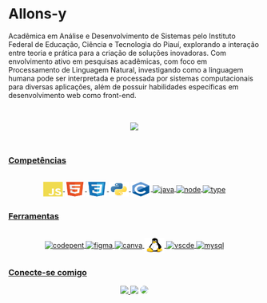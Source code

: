 # Allons-y

 Acadêmica em Análise e Desenvolvimento de Sistemas pelo Instituto Federal de Educação, Ciência e Tecnologia do Piauí, explorando a interação entre teoria e prática para a criação de soluções inovadoras. Com envolvimento ativo em pesquisas 
 acadêmicas, com foco em Processamento de Linguagem Natural, investigando como a linguagem humana pode ser interpretada e processada por sistemas computacionais para diversas aplicações, além de possuir habilidades específicas em desenvolvimento 
 web como front-end.

 ##
 <br>
<div align="center">  
  <a href="https://github.com/joyzinhw">
  <img height="180em" src="https://github-readme-stats.vercel.app/api/top-langs/?username=joyzinhw&layout=compact&langs_count=16&theme=transparent"/>
</div>

 <br>
 
##
 ### Competências
 
<div style="display: inline_block"  align="center"><br>
  <img align="center" alt="Rafa-Js" height="30" width="40" src="https://raw.githubusercontent.com/devicons/devicon/master/icons/javascript/javascript-plain.svg">
  <img align="center" alt="Rafa-HTML" height="30" width="40" src="https://raw.githubusercontent.com/devicons/devicon/master/icons/html5/html5-original.svg">
  <img align="center" alt="Rafa-CSS" height="30" width="40" src="https://raw.githubusercontent.com/devicons/devicon/master/icons/css3/css3-original.svg">
  <img align="center" alt="Rafa-Python" height="30" width="40" src="https://raw.githubusercontent.com/devicons/devicon/master/icons/python/python-original.svg">
  <img align="center" height="30" width="40" alt="c-icon" src="https://raw.githubusercontent.com/devicons/devicon/master/icons/c/c-original.svg">
  <img align="center" alt="java" height="30" width="40" src="https://cdn.jsdelivr.net/gh/devicons/devicon/icons/java/java-original.svg">
  <img align="center" alt="node" height="30" width="40" src="https://cdn.jsdelivr.net/gh/devicons/devicon/icons/nodejs/nodejs-original.svg">
  <img align="center" alt="type" height="30" width="40" src="https://cdn.jsdelivr.net/gh/devicons/devicon/icons/typescript/typescript-original.svg">
          
     
</div>

 ##
  ### Ferramentas
 
 <div style="display: inline_block"  align="center"><br> 
 <img align="center" alt="codepent" height="30" width="40" src="https://cdn.jsdelivr.net/gh/devicons/devicon@latest/icons/codepen/codepen-original.svg">
 <img align="center" alt="figma" height="30" width="40" src="https://cdn.jsdelivr.net/gh/devicons/devicon/icons/figma/figma-plain.svg">
 <img align="center" alt="canva" height="30" width="40" src="https://cdn.jsdelivr.net/gh/devicons/devicon/icons/canva/canva-original.svg">
 <img align="center" alt="linux" height="30" width="40" src="https://raw.githubusercontent.com/devicons/devicon/master/icons/linux/linux-original.svg">
 <img align="center" alt="vscde" height="30" width="40" src="https://cdn.jsdelivr.net/gh/devicons/devicon/icons/vscode/vscode-original.svg">
 <img align="center" alt="mysql" height="30" width="40" src="https://cdn.jsdelivr.net/gh/devicons/devicon/icons/mysql/mysql-original.svg">
          
 
 </div>

 ##
  ### Conecte-se comigo
  
 <div align="center"> 
<a href="https://instagram.com/joyzinhw" target="_blank"><img src="https://img.shields.io/badge/-Instagram-%23E4405F?style=transparent&logo=instagram&logoColor=white"</a>
<a href = "mailto:joyzinhw@gmail.com"> <img src="https://img.shields.io/badge/-Gmail-%23333?style=transparent&logo=gmail&logoColor=white" target="_blank"></a>
<a href="https://www.linkedin.com/in/joyzinhw/" target="_blank"><img src="https://img.shields.io/badge/-LinkedIn-%230077B5?style=transparent&logo=linkedin&logoColor=white" style="border-radius: 30px" target="_blank"></a> 
 </div>

 
  </div>
